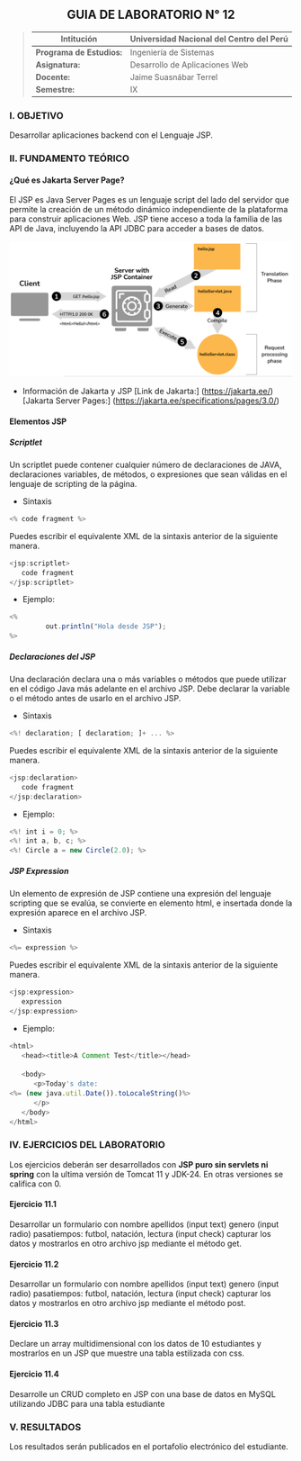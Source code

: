 ## <center>GUIA DE LABORATORIO N° 12<center>
>Intitución                 |Universidad Nacional del Centro del Perú   |
>-------------------------  | ------------------------------            |
>**Programa de Estudios:**  | Ingeniería de Sistemas                    |
>**Asignatura:**            | Desarrollo de Aplicaciones Web            |
>**Docente:**               | Jaime Suasnábar Terrel                    |
>**Semestre:**              | IX                                        |
### I. OBJETIVO
Desarrollar aplicaciones backend con el Lenguaje JSP.

### II. FUNDAMENTO TEÓRICO
#### ¿Qué es Jakarta Server Page?
El JSP es Java Server Pages es un lenguaje script del lado del servidor que permite la creación de un método dinámico independiente de la plataforma para construir aplicaciones Web. JSP tiene acceso a toda la familia de las API de Java, incluyendo la API JDBC para acceder a bases de datos. 

![imagen](./assets/jsp.png)

* Información de Jakarta y JSP
[Link de Jakarta:] (https://jakarta.ee/) 
[Jakarta Server Pages:] (https://jakarta.ee/specifications/pages/3.0/) 

#### Elementos JSP
##### Scriptlet
Un scriptlet puede contener cualquier número de declaraciones de JAVA, declaraciones variables, de métodos, o expresiones que sean válidas en el lenguaje de scripting de la página.
* Sintaxis
```js
<% code fragment %>
```
Puedes escribir el equivalente XML de la sintaxis anterior de la siguiente manera.
```js
<jsp:scriptlet>
   code fragment
</jsp:scriptlet>
```
* Ejemplo:
```js
<%
         out.println("Hola desde JSP");
%>
```
##### Declaraciones del JSP
Una declaración declara una o más variables o métodos que puede utilizar en el código Java más adelante en el archivo JSP. Debe declarar la variable o el método antes de usarlo en el archivo JSP.

* Sintaxis
```js
<%! declaration; [ declaration; ]+ ... %>
```
Puedes escribir el equivalente XML de la sintaxis anterior de la siguiente manera.
```js
<jsp:declaration>
   code fragment
</jsp:declaration>
```
* Ejemplo:
```js
<%! int i = 0; %> 
<%! int a, b, c; %> 
<%! Circle a = new Circle(2.0); %>
```
##### JSP Expression
Un elemento de expresión de JSP contiene una expresión del lenguaje scripting que se evalúa, se convierte en elemento html, e insertada donde la expresión aparece en el archivo JSP.
* Sintaxis
```js
<%= expression %>
```
Puedes escribir el equivalente XML de la sintaxis anterior de la siguiente manera.
```js
<jsp:expression>
   expression
</jsp:expression>
```
* Ejemplo:
```js
<html> 
   <head><title>A Comment Test</title></head> 
   
   <body>
      <p>Today's date: 
<%= (new java.util.Date()).toLocaleString()%>
      </p>
   </body> 
</html>
```
### IV. EJERCICIOS DEL LABORATORIO
Los ejercicios deberán ser desarrollados con **JSP puro sin servlets ni spring** con la ultima versión de Tomcat 11 y JDK-24. En otras versiones se califica con 0.
#### Ejercicio 11.1
Desarrollar un formulario con nombre apellidos (input text) genero (input radio) pasatiempos: futbol, natación, lectura (input check) capturar los datos y mostrarlos en otro archivo jsp mediante el método get. 

#### Ejercicio 11.2
Desarrollar un formulario con nombre apellidos (input text) genero (input radio) pasatiempos: futbol, natación, lectura (input check) capturar los datos y mostrarlos en otro archivo jsp mediante el método post. 

#### Ejercicio 11.3
Declare un array multidimensional con los datos de 10 estudiantes y mostrarlos en un JSP que muestre una tabla estilizada con css. 

#### Ejercicio 11.4
Desarrolle un CRUD completo en JSP con una base de datos en MySQL utilizando JDBC para una tabla estudiante

### V. RESULTADOS
Los resultados serán publicados en el portafolio electrónico del estudiante.